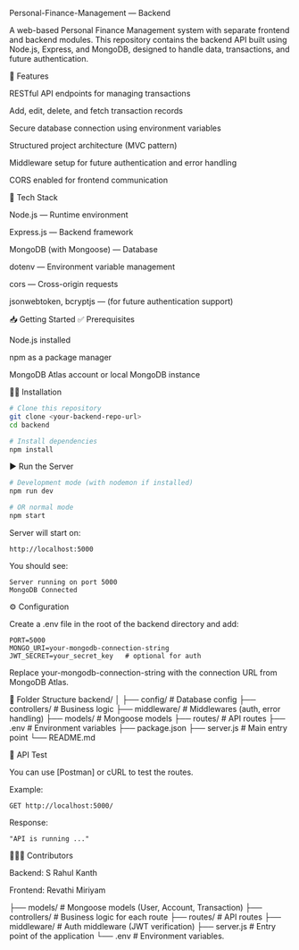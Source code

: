 Personal-Finance-Management — Backend

A web-based Personal Finance Management system with separate frontend and backend modules.
This repository contains the backend API built using Node.js, Express, and MongoDB, designed to handle data, transactions, and future authentication.

🚀 Features

RESTful API endpoints for managing transactions

Add, edit, delete, and fetch transaction records

Secure database connection using environment variables

Structured project architecture (MVC pattern)

Middleware setup for future authentication and error handling

CORS enabled for frontend communication

🧰 Tech Stack

Node.js — Runtime environment

Express.js — Backend framework

MongoDB (with Mongoose) — Database

dotenv — Environment variable management

cors — Cross-origin requests

jsonwebtoken, bcryptjs — (for future authentication support)

📥 Getting Started
✅ Prerequisites

Node.js
 installed

npm as a package manager

MongoDB Atlas
 account or local MongoDB instance

🧑‍💻 Installation
```bash
# Clone this repository
git clone <your-backend-repo-url>
cd backend

# Install dependencies
npm install
```
▶️ Run the Server
```bash
# Development mode (with nodemon if installed)
npm run dev

# OR normal mode
npm start
```

Server will start on:
```
http://localhost:5000
```

You should see:
```
Server running on port 5000
MongoDB Connected
```
⚙️ Configuration

Create a .env file in the root of the backend directory and add:
```
PORT=5000
MONGO_URI=your-mongodb-connection-string
JWT_SECRET=your_secret_key   # optional for auth
```

Replace your-mongodb-connection-string with the connection URL from MongoDB Atlas.

📂 Folder Structure
backend/
│
├── config/              # Database config
├── controllers/         # Business logic
├── middleware/          # Middlewares (auth, error handling)
├── models/              # Mongoose models
├── routes/              # API routes
├── .env                 # Environment variables
├── package.json
├── server.js            # Main entry point
└── README.md

🧪 API Test

You can use [Postman] or cURL to test the routes.

Example:
```
GET http://localhost:5000/
```

Response:
```
"API is running ..."
```
🧑‍🤝‍🧑 Contributors

Backend: S Rahul Kanth

Frontend: Revathi Miriyam


├── models/ # Mongoose models (User, Account, Transaction)
├── controllers/ # Business logic for each route
├── routes/ # API routes
├── middleware/ # Auth middleware (JWT verification)
├── server.js # Entry point of the application
└── .env # Environment variables.
